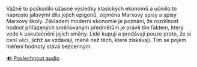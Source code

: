 
Vážně to poškodilo úžasné výsledky klasických ekonomů a učinilo to naprosto jalovými díla jejich epigonů, zejména Marxovy spisy a spisy Marxovy školy. Základem moderní ekonomie je poznání, že rozdílnost hodnot přiřazených směňovaným předmětům je právě tím faktem, který vede k uskutečnění jejich směny. Lidé kupují a prodávají pouze proto, že si cení věcí, jichž se vzdávají, méně než těch, které získávají. Tím se pojem měření hodnoty stává bezcenným.

[🔊 Poslechnout audio](/data/7-paragraphs/audio/chapter_42/para_008-Vn-to-pokodilo-asn-vsledky-klasickch-ekon.mp3)
